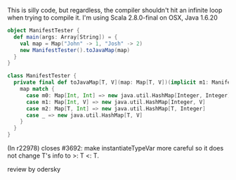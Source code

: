 This is silly code, but regardless, the compiler shouldn't hit an infinite loop when trying to compile it. I'm using Scala 2.8.0-final on OSX, Java 1.6.20

```scala
object ManifestTester {
  def main(args: Array[String]) = {
    val map = Map("John" -> 1, "Josh" -> 2)
    new ManifestTester().toJavaMap(map)
  }
}

class ManifestTester {
  private final def toJavaMap[T, V](map: Map[T, V])(implicit m1: Manifest[T], m2: Manifest[V]): java.util.Map[_, _] = {
    map match {
      case m0: Map[Int, Int] => new java.util.HashMap[Integer, Integer]
      case m1: Map[Int, V] => new java.util.HashMap[Integer, V]
      case m2: Map[T, Int] => new java.util.HashMap[T, Integer]
      case _ => new java.util.HashMap[T, V]
    }
  }
}
```

(In r22978) closes #3692: make instantiateTypeVar more careful so it does not change T's info to >: T <: T.

review by odersky
